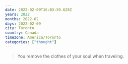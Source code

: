 ```yaml
---
date: 2022-02-09T16:03:59.628Z
years: 2022
months: 2022-02
days: 2022-02-09
city: Toronto
country: Canada
timezone: America/Toronto
categories: ["thought"]
---
```

> You remove the clothes of your soul when traveling.
